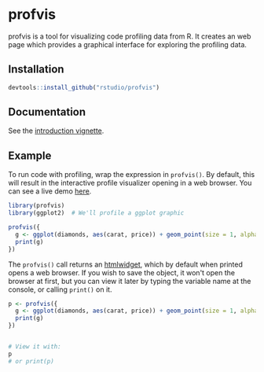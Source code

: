 profvis
=======

profvis is a tool for visualizing code profiling data from R. It creates an web page which provides a graphical interface for exploring the profiling data.


## Installation

```R
devtools::install_github("rstudio/profvis")
```

## Documentation

See the [introduction vignette](http://rpubs.com/wch/123888).

## Example

To run code with profiling, wrap the expression in `profvis()`. By default, this will result in the interactive profile visualizer opening in a web browser. You can see a live demo [here](http://rpubs.com/wch/124655).

```R
library(profvis)
library(ggplot2)  # We'll profile a ggplot graphic

profvis({
  g <- ggplot(diamonds, aes(carat, price)) + geom_point(size = 1, alpha = 0.2)
  print(g)
})
```


The `profvis()` call returns an [htmlwidget](http://www.htmlwidgets.org/), which by default when printed opens a web browser. If you wish to save the object, it won't open the browser at first, but you can view it later by typing the variable name at the console, or calling `print()` on it.

```R
p <- profvis({
  g <- ggplot(diamonds, aes(carat, price)) + geom_point(size = 1, alpha = 0.2)
  print(g)
})


# View it with:
p
# or print(p)
```
